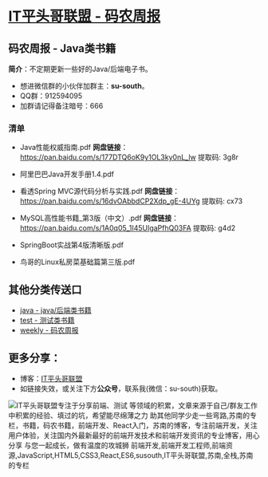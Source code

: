 
# [IT平头哥联盟 - 码农周报](https://susouth.com/ "@IT·平头哥联盟，码农书籍，苏南的专栏")

## 码农周报 - Java类书籍

**简介**：不定期更新一些好的Java/后端电子书。

+ 想进微信群的小伙伴加群主：**su-south**。
+ QQ群：912594095
+ 加群请记得备注暗号：666

### 清单

+ Java性能权威指南.pdf
**网盘链接**：https://pan.baidu.com/s/177DTQ6oK9y1OL3ky0nL_lw 提取码: 3g8r

+ 阿里巴巴Java开发手册1.4.pdf

+ 看透Spring MVC源代码分析与实践.pdf
**网盘链接**：https://pan.baidu.com/s/16dvOAbbdCP2Xdp_gE-4UYg 提取码: cx73

+ MySQL高性能书籍_第3版（中文）.pdf
**网盘链接**：https://pan.baidu.com/s/1A0q05_1I45UIgaPfhQ03FA 提取码: g4d2

+ SpringBoot实战第4版清晰版.pdf
+ 鸟哥的Linux私房菜基础篇第三版.pdf


## 其他分类传送口
+ [java - java/后端类书籍](../java "java或后端开发人员电子书籍整理")
+ [test - 测试类书籍](../test "测试人员电子书籍整理")
+ [weekly - 码农周报](../weekly "每周不错的文章都会整理在这里")

## 更多分享：
+ 博客：[IT平头哥联盟](https://susouth.com "IT平头哥联盟")
+ 如链接失效，或关注下方**公众号**，联系我(微信：su-south)获取。

![IT平头哥联盟专注于分享前端、测试 等领域的积累，文章来源于自己/群友工作中积累的经验、填过的坑，希望能尽绵薄之力 助其他同学少走一些弯路,苏南的专栏，书籍，码农书籍，前端开发、React入门，苏南的博客，专注前端开发，关注用户体验，关注国内外最新最好的前端开发技术和前端开发资讯的专业博客，用心分享 与您一起成长，做有温度的攻城狮 前端开发,前端开发工程师,前端资源,JavaScript,HTML5,CSS3,React,ES6,susouth,IT平头哥联盟,苏南,全栈,苏南的专栏](https://user-images.githubusercontent.com/18324563/70633966-608b2980-1c6c-11ea-8123-34f1fd13484e.png "IT平头哥联盟")
